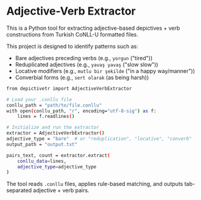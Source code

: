 # Adjective-Verb Extractor

This is a Python tool for extracting adjective-based depictives + verb constructions from Turkish CoNLL-U formatted files.

This project is designed to identify patterns such as:
- Bare adjectives preceding verbs (e.g., `yorgun` ("tired"))
- Reduplicated adjectives (e.g., `yavaş yavaş` ("slow slow"))
- Locative modifiers (e.g., `mutlu bir şekilde` ("in a happy way/manner"))
- Converbial forms (e.g., `sert olarak` (as being harsh))

```bash
from depictivetr import AdjectiveVerbExtractor

# Load your .conllu file
conllu_path = "path/to/file.conllu"
with open(conllu_path, "r", encoding="utf-8-sig") as f:
    lines = f.readlines()

# Initialize and run the extractor
extractor = AdjectiveVerbExtractor()
adjective_type = "bare"  # or "reduplication", "locative", "converb"
output_path = "output.txt"

pairs_text, count = extractor.extract(
    conllu_data=lines,
    adjective_type=adjective_type
)
```
The tool reads `.conllu` files, applies rule-based matching, and outputs tab-separated adjective + verb pairs.
